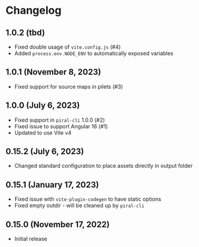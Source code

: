 # Changelog

## 1.0.2 (tbd)

- Fixed double usage of `vite.config.js` (#4)
- Added `process.env.NODE_ENV` to automatically exposed variables

## 1.0.1 (November 8, 2023)

- Fixed support for source maps in pilets (#3)

## 1.0.0 (July 6, 2023)

- Fixed support in `piral-cli` 1.0.0 (#2)
- Fixed issue to support Angular 16 (#1)
- Updated to use Vite v4

## 0.15.2 (July 6, 2023)

- Changed standard configuration to place assets directly in output folder

## 0.15.1 (January 17, 2023)

- Fixed issue with `vite-plugin-codegen` to have static options
- Fixed empty outdir - will be cleaned up by `piral-cli`

## 0.15.0 (November 17, 2022)

- Initial release
